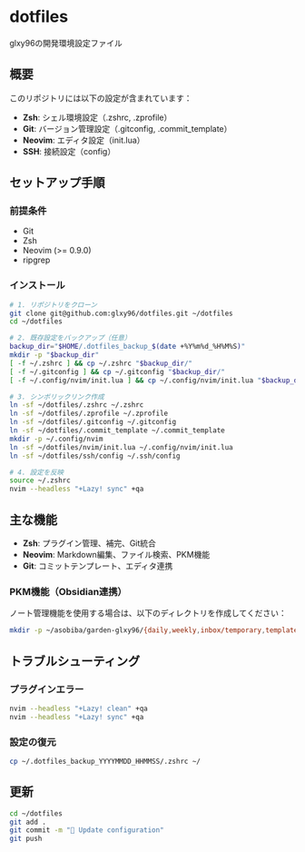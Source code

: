 # dotfiles

glxy96の開発環境設定ファイル

## 概要

このリポジトリには以下の設定が含まれています：

- **Zsh**: シェル環境設定（.zshrc, .zprofile）
- **Git**: バージョン管理設定（.gitconfig, .commit_template）
- **Neovim**: エディタ設定（init.lua）
- **SSH**: 接続設定（config）

## セットアップ手順

### 前提条件

- Git
- Zsh
- Neovim (>= 0.9.0)
- ripgrep

### インストール

```bash
# 1. リポジトリをクローン
git clone git@github.com:glxy96/dotfiles.git ~/dotfiles
cd ~/dotfiles

# 2. 既存設定をバックアップ（任意）
backup_dir="$HOME/.dotfiles_backup_$(date +%Y%m%d_%H%M%S)"
mkdir -p "$backup_dir"
[ -f ~/.zshrc ] && cp ~/.zshrc "$backup_dir/"
[ -f ~/.gitconfig ] && cp ~/.gitconfig "$backup_dir/"
[ -f ~/.config/nvim/init.lua ] && cp ~/.config/nvim/init.lua "$backup_dir/"

# 3. シンボリックリンク作成
ln -sf ~/dotfiles/.zshrc ~/.zshrc
ln -sf ~/dotfiles/.zprofile ~/.zprofile
ln -sf ~/dotfiles/.gitconfig ~/.gitconfig
ln -sf ~/dotfiles/.commit_template ~/.commit_template
mkdir -p ~/.config/nvim
ln -sf ~/dotfiles/nvim/init.lua ~/.config/nvim/init.lua
ln -sf ~/dotfiles/ssh/config ~/.ssh/config

# 4. 設定を反映
source ~/.zshrc
nvim --headless "+Lazy! sync" +qa
```

## 主な機能

- **Zsh**: プラグイン管理、補完、Git統合
- **Neovim**: Markdown編集、ファイル検索、PKM機能
- **Git**: コミットテンプレート、エディタ連携

### PKM機能（Obsidian連携）

ノート管理機能を使用する場合は、以下のディレクトリを作成してください：

```bash
mkdir -p ~/asobiba/garden-glxy96/{daily,weekly,inbox/temporary,templates}
```

## トラブルシューティング

### プラグインエラー

```bash
nvim --headless "+Lazy! clean" +qa
nvim --headless "+Lazy! sync" +qa
```

### 設定の復元

```bash
cp ~/.dotfiles_backup_YYYYMMDD_HHMMSS/.zshrc ~/
```

## 更新

```bash
cd ~/dotfiles
git add .
git commit -m "📝 Update configuration"
git push
```
